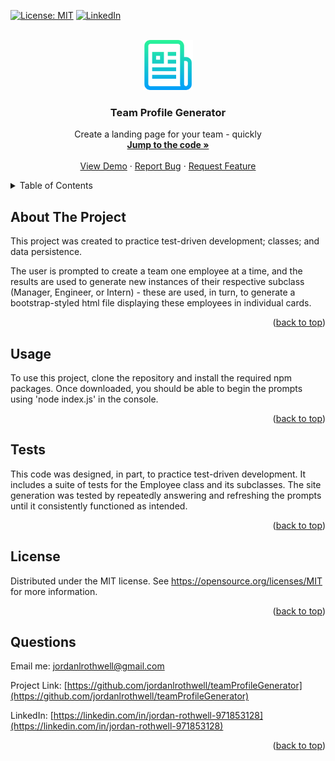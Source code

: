 <div id="top"></div>

[![License: MIT](https://img.shields.io/badge/License-MIT-yellow.svg)](https://opensource.org/licenses/MIT)
[![LinkedIn][linkedin-shield]][linkedin-url]



<!-- PROJECT LOGO -->
<br />
<div align="center">
  <a href="https://github.com/jordanlrothwell/teamProfileGenerator">  
  <img src="images/genericlogo.png" alt="Logo" width="80" height="80">
  </a>

  <h3 align="center">Team Profile Generator</h3>

  <p align="center">
    Create a landing page for your team - quickly
    <br />
    <a href="https://github.com/jordanlrothwell/teamProfileGenerator"><strong>Jump to the code »</strong></a>
    <br />
    <br />
    <a href="https://github.com/jordanlrothwell/teamProfileGenerator">View Demo</a>
    ·
    <a href="https://github.com/jordanlrothwell/teamProfileGenerator/issues">Report Bug</a>
    ·
    <a href="https://github.com/jordanlrothwell/teamProfileGenerator/issues">Request Feature</a>
  </p>
</div>



<!-- TABLE OF CONTENTS -->
<details>
  <summary>Table of Contents</summary>
  <ol>
    <li><a href="#about-the-project">About The Project</a></li>
    <li><a href="#usage">Usage</a></li>
    <li><a href="#tests">Tests</a></li>
    <li><a href="#license">License</a></li>
    <li><a href="#questions">Questions</a></li>
  </ol>
</details>



<!-- ABOUT THE PROJECT -->
## About The Project

This project was created to practice test-driven development; classes; and data persistence. 

The user is prompted to create a team one employee at a time, and the results are used to generate new instances of their respective subclass (Manager, Engineer, or Intern) - these are used, in turn, to generate a bootstrap-styled html file displaying these employees in individual cards.

<p align="right">(<a href="#top">back to top</a>)</p>



<!-- USAGE EXAMPLES -->
## Usage

To use this project, clone the repository and install the required npm packages. Once downloaded, you should be able to begin the prompts using 'node index.js' in the console.

<p align="right">(<a href="#top">back to top</a>)</p>



<!-- TESTS -->
## Tests

This code was designed, in part, to practice test-driven development. It includes a suite of tests for the Employee class and its subclasses. The site generation was tested by repeatedly answering and refreshing the prompts until it consistently functioned as intended.

<p align="right">(<a href="#top">back to top</a>)</p>




<!-- LICENSE -->
## License

Distributed under the MIT license. See https://opensource.org/licenses/MIT for more information.

<p align="right">(<a href="#top">back to top</a>)</p>



<!-- QUESTIONS -->
## Questions

Email me: [jordanlrothwell@gmail.com](jordanlrothwell@gmail.com)

Project Link: [https://github.com/jordanlrothwell/teamProfileGenerator](https://github.com/jordanlrothwell/teamProfileGenerator)

LinkedIn: [https://linkedin.com/in/jordan-rothwell-971853128](https://linkedin.com/in/jordan-rothwell-971853128)

<p align="right">(<a href="#top">back to top</a>)</p>



<!-- MARKDOWN LINKS & IMAGES -->
<!-- https://www.markdownguide.org/basic-syntax/#reference-style-links -->

[linkedin-shield]: https://img.shields.io/badge/-LinkedIn-black.svg?style=for-the-badge&logo=linkedin&colorB=555
[linkedin-url]: https://linkedin.com/in/jordan-rothwell-971853128